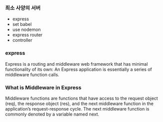 ### 최소 사양의 서버 
- express
- set babel
- use nodemon 
- express router
- controller

### express
Express is a routing and middleware web framework that has minimal functionality of its own: An Express application is essentially a series of middleware function calls.

### What is Middleware in Express
Middleware functions are functions that have access to the request object (req), the response object (res), and the next middleware function in the application’s request-response cycle. The next middleware function is commonly denoted by a variable named next.
